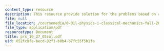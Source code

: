 ```yaml
---
content_type: resource
description: This resource provide solution for the problems based on constant speed.
file: null
file_location: /coursemedia/8-01l-physics-i-classical-mechanics-fall-2005/052fc8febecd02f1b8b4b7fc55f5b1fa_prs_10_27_05sol.pdf
file_type: application/pdf
resourcetype: Document
title: prs_10_27_05sol.pdf
uid: 052fc8fe-becd-02f1-b8b4-b7fc55f5b1fa
---
```

